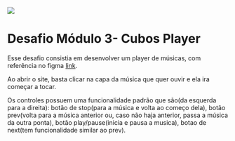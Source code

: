 ![](https://i.imgur.com/xG74tOh.png)

# Desafio Módulo 3- Cubos Player

Esse desafio consistia em desenvolver um player de músicas, com referência no figma [link](https://www.figma.com/file/2RRh9uG0Mjj6p4p6ekVnNp/Cubos-Player?node-id=0%3A1).


Ao abrir o site, basta clicar na capa da música que quer ouvir e ela ira começar a tocar.

Os controles possuem uma funcionalidade padrão que são(da esquerda para a direita): botão de stop(para a música e volta ao começo dela), botão prev(volta para a música anterior ou, caso não haja anterior, passa a música da outra ponta), botão play/pause(inicia e pausa a musica), botao de next(tem funcionalidade similar ao prev).




